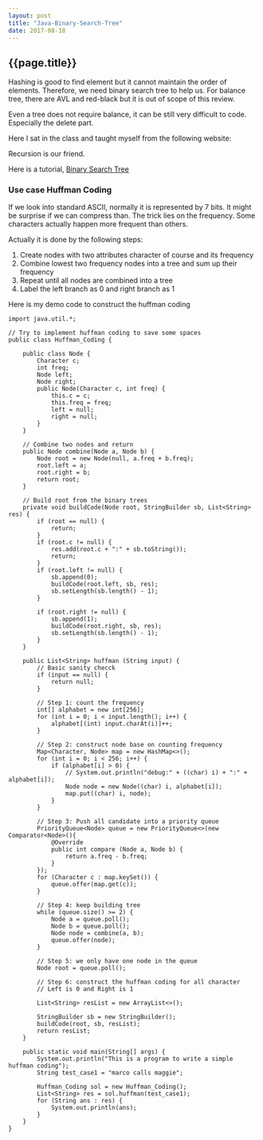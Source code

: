```yaml
---
layout: post
title: "Java-Binary-Search-Tree"
date: 2017-08-18
---
```


## {{page.title}} ##

Hashing is good to find element but it cannot maintain the order of elements. Therefore, we need binary search tree to help us. For balance tree, there are AVL and red-black but it is out of scope of this review.

Even a tree does not require balance, it can be still very difficult to code. Especially the delete part.

Here I sat in the class and taught myself from the following website:

Recursion is our friend.

Here is a tutorial, [Binary Search Tree](https://www.youtube.com/watch?v=vWchQ0Di7yM&feature=youtu.be&list=PL5iJcUfx7xTejYSchSm1igNJ2M1wcIg0W)

### Use case Huffman Coding ###

If we look into standard ASCII, normally it is represented by 7 bits. It might be surprise if we can compress than. The trick lies on the frequency. Some characters actually happen more frequent than others.

Actually it is done by the following steps:

1. Create nodes with two attributes character of course and its frequency
2. Combine lowest two frequency nodes into a tree and sum up their frequency
3. Repeat until all nodes are combined into a tree
4. Label the left branch as 0 and right branch as 1

Here is my demo code to construct the huffman coding

```
import java.util.*;

// Try to implement huffman coding to save some spaces
public class Huffman_Coding {

    public class Node {
        Character c;
        int freq;
        Node left;
        Node right;
        public Node(Character c, int freq) {
            this.c = c;
            this.freq = freq;
            left = null;
            right = null;
        }
    }

    // Combine two nodes and return
    public Node combine(Node a, Node b) {
        Node root = new Node(null, a.freq + b.freq);
        root.left = a;
        root.right = b;
        return root;
    }

    // Build root from the binary trees
    private void buildCode(Node root, StringBuilder sb, List<String> res) {
        if (root == null) {
            return;
        }
        if (root.c != null) {
            res.add(root.c + ":" + sb.toString());
            return;
        }
        if (root.left != null) {
            sb.append(0);
            buildCode(root.left, sb, res);
            sb.setLength(sb.length() - 1);
        }

        if (root.right != null) {
            sb.append(1);
            buildCode(root.right, sb, res);
            sb.setLength(sb.length() - 1);
        }
    }

    public List<String> huffman (String input) {
        // Basic sanity checck
        if (input == null) {
            return null;
        }

        // Step 1: count the frequency
        int[] alphabet = new int[256];
        for (int i = 0; i < input.length(); i++) {
            alphabet[(int) input.charAt(i)]++;
        }

        // Step 2: construct node base on counting frequency
        Map<Character, Node> map = new HashMap<>();
        for (int i = 0; i < 256; i++) {
            if (alphabet[i] > 0) {
                // System.out.println("debug:" + ((char) i) + ":" + alphabet[i]);
                Node node = new Node((char) i, alphabet[i]);
                map.put((char) i, node);
            }
        }

        // Step 3: Push all candidate into a priority queue
        PriorityQueue<Node> queue = new PriorityQueue<>(new Comparator<Node>(){
            @Override
            public int compare (Node a, Node b) {
                return a.freq - b.freq;
            }
        });
        for (Character c : map.keySet()) {
            queue.offer(map.get(c));
        }

        // Step 4: keep building tree
        while (queue.size() >= 2) {
            Node a = queue.poll();
            Node b = queue.poll();
            Node node = combine(a, b);
            queue.offer(node);
        }

        // Step 5: we only have one node in the queue
        Node root = queue.poll();

        // Step 6: construct the huffman coding for all character
        // Left is 0 and Right is 1

        List<String> resList = new ArrayList<>();

        StringBuilder sb = new StringBuilder();
        buildCode(root, sb, resList);
        return resList;
    }

    public static void main(String[] args) {
        System.out.println("This is a program to write a simple huffman coding");
        String test_case1 = "marco calls maggie";

        Huffman_Coding sol = new Huffman_Coding();
        List<String> res = sol.huffman(test_case1);
        for (String ans : res) {
            System.out.println(ans);
        }
    }
}

```
